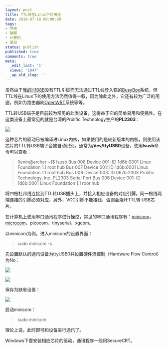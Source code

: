 ```yaml
---
layout: post
title: TTL线在Linux下的用法
date: 2010-07-18 00:00:00
tags:
- 内核
- 破解
- 计算机
- 驱动
status: publish
published: true
comments: true
meta:
  _edit_last: '1'
  views: '1047'
  _wp_old_slug: ''
---
```

虽然由于<a href="http://0x3f.org/?p=1544">我的H108B</a>没有TTL引脚而无法通过TTL线登入猫的<a href="http://en.wikipedia.org/wiki/BusyBox">BusyBox</a>系统，但TTL线在Linux下的使用方法仍然值得一叙，因为除此之外，它还有较为广泛的用途，例如为路由器刷<a href="http://en.wikipedia.org/wiki/OpenWrt">OpenWRT</a>系统等等。

TTL转USB端子是目前较为常见的此类设备，这得益于它的简单易用和便携性。在这类设备上最常见的就是台湾的Prolific Technology生产的<strong>PL2303</strong>：

<a href="http://picasaweb.google.com/lh/photo/fAc0kt6VmnFFTUY7IA-VrA?feat=embedwebsite"><img src="http://lh3.ggpht.com/_ceUJ_lBTHzc/TEHb1u6n7TI/AAAAAAAABbU/FA7aEZPTn-A/s400/C360_2010-07-17%2011-07-17.jpg" /></a>

这种芯片的驱动已被编译进Linux内核，如果使用的是较新版本的内核，则使用该芯片的TTL转USB端子会被自动识别，通常为<strong>/dev/ttyUSB0</strong>设备，使用<strong>lsusb</strong>命令可以查看：

<blockquote>
[lenin@archer ~]$ lsusb
Bus 008 Device 001: ID 1d6b:0001 Linux Foundation 1.1 root hub
Bus 007 Device 001: ID 1d6b:0001 Linux Foundation 1.1 root hub
Bus 006 Device 003: ID 067b:2303 Prolific Technology, Inc. PL2303 Serial Port
Bus 006 Device 001: ID 1d6b:0001 Linux Foundation 1.1 root hub
</blockquote>

将四根杜邦线连接到TTL转USB插头上，并接入相应设备的对应引脚。同一根线两端连接的引脚必须对应，另外，VCC引脚不能接线，否则会烧坏TTL转 USB芯片。

在计算机上使用串口通讯程序进行操控，常见的串口通讯程序有：<a href="http://en.wikipedia.org/wiki/Minicom">minicom</a>，<a href="http://en.wikipedia.org/wiki/Microcom">microcom</a>，picocom，tinyserial，xgcom。

以minicom为例，进入minicom的设置界面：

<blockquote>sudo minicom -s</blockquote>

先设置默认的通讯设备为ttyUSB0并设置硬件流控制（Hardware Flow Control）为No：

<a href="http://picasaweb.google.com/lh/photo/YnqotA0Fo6Z883T7aKvDcg?feat=embedwebsite"><img src="http://lh5.ggpht.com/_ceUJ_lBTHzc/TEMR710O6XI/AAAAAAAABb4/noM3E7ZEiuM/s800/2010-07-17.10%3A25%3A38.%E6%88%AA%E5%8F%96%E9%80%89%E5%8C%BA.01.png" /></a>

<a href="http://picasaweb.google.com/lh/photo/G2S6THC9IqvBChZGkJfyqQ?feat=embedwebsite"><img src="http://lh6.ggpht.com/_ceUJ_lBTHzc/TEMR7zBjcmI/AAAAAAAABb8/Z63_oSfjrnc/s400/2010-07-17.10%3A29%3A04.urxvt.01.png" /></a>

保存为缺省设置：

<a href="http://picasaweb.google.com/lh/photo/lY9b49woVJhLdkPJqViT3Q?feat=embedwebsite"><img src="http://lh4.ggpht.com/_ceUJ_lBTHzc/TEMR8Fjk3cI/AAAAAAAABcA/QnHscEzj1OY/s800/2010-07-17.10%3A29%3A35.%E6%88%AA%E5%8F%96%E9%80%89%E5%8C%BA.01.png" /></a>

启动minicom：

<blockquote>sudo minicom</blockquote>

理论上说，此时即可和设备进行通讯了。

Windows下要安装相应芯片的驱动，通讯程序一般用SecureCRT。
